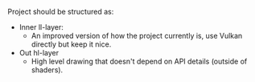 Project should be structured as:

- Inner ll-layer:
    - An improved version of how the project currently is, use Vulkan directly but keep it nice.
- Out hl-layer
    - High level drawing that doesn't depend on API details (outside of shaders).